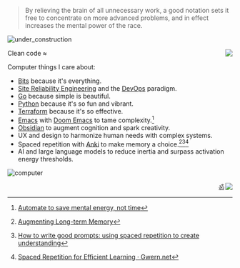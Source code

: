 > By relieving the brain of all unnecessary work, a good notation sets it free to concentrate on more advanced problems, and in effect increases the mental power of the race.

![under_construction](https://user-images.githubusercontent.com/1691190/180219705-9ec4bfb0-bac2-43b6-b377-c6e85db9c3e0.gif)

<a href="https://notes.garden"><img align="right" src="https://user-images.githubusercontent.com/1691190/180220060-88b46250-c6b4-436c-b43b-67a174ff6bf1.gif"></a>

Clean code ≈

Computer things I care about:

- [Bits](https://notes.garden/%F0%9F%8C%B2+Notes/Bits) because it's everything.
- [Site Reliability Engineering](https://notes.garden/Cards/%F0%9F%8C%B2+Notes/Site+Reliability+Engineering) and the [DevOps](https://notes.garden/Cards/%F0%9F%8C%B2+Notes/DevOps) paradigm.
- [Go](https://notes.garden/%F0%9F%8C%B2+Notes/Golang) because simple is beautiful.
- [Python](https://notes.garden/%F0%9F%8C%B2+Notes/Python) because it's so fun and vibrant.
- [Terraform](https://notes.garden/Cards/%F0%9F%8C%B2+Notes/Terraform) because it's so effective.
- [Emacs](https://notes.garden/%F0%9F%8C%B2+Notes/Emacs) with [Doom Emacs](https://github.com/doomemacs/doomemacs) to tame complexity.[^4]
- [Obsidian](https://obsidian.md/) to augment cognition and spark creativity.
- UX and design to harmonize human needs with complex systems.
- Spaced repetition with [Anki](https://apps.ankiweb.net/) to make memory a choice.[^1][^2][^3]
- AI and large language models to reduce inertia and surpass activation energy thresholds.

![computer](https://user-images.githubusercontent.com/1691190/180222455-ccdba034-8032-4864-9224-c94d858adc26.gif)

<a href="https://staticaland.github.io/doom-emacs-config/"><img align="right" src="https://img.shields.io/badge/Emacs-%237F5AB6.svg?style=flat&logo=gnu-emacs&logoColor=white"></a>

<p align="right"><a href="https://www.youtube.com/watch?v=tyrHHjBDyb4" align="right">ॐ</a></p>

[^1]: [Augmenting Long-term Memory](http://augmentingcognition.com/ltm.html)
[^2]: [How to write good prompts: using spaced repetition to create understanding](https://andymatuschak.org/prompts/)
[^3]: [Spaced Repetition for Efficient Learning · Gwern.net](https://www.gwern.net/Spaced-repetition)
[^4]: [Automate to save mental energy, not time](https://www.johndcook.com/blog/2015/12/22/automate-to-save-mental-energy-not-time/)
